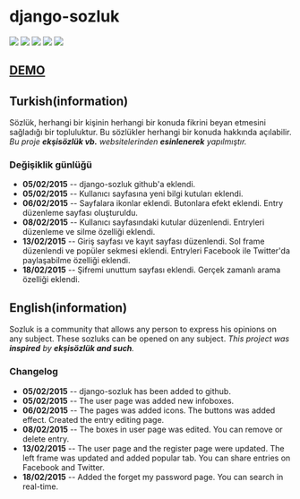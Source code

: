 # django-sozluk
<img src="http://i.hizliresim.com/vgbyo4.png"></img>
<img src="http://i.hizliresim.com/1YL7nN.png"></img>
<img src="http://i.hizliresim.com/LpyGoZ.png"></img>
<img src="http://i.hizliresim.com/rg3yd3.png"></img>
<img src="http://i.hizliresim.com/7oqQ8N.png"></img>

<a href="http://bigent.pythonanywhere.com/"><h2>DEMO</h2></a>

<h2>Turkish(information)</h2>
<p>Sözlük, herhangi bir kişinin herhangi bir konuda fikrini beyan etmesini sağladığı bir topluluktur. Bu sözlükler herhangi bir konuda hakkında açılabilir. <i>Bu proje <strong>ekşisözlük vb.</strong> websitelerinden <strong>esinlenerek</strong> yapılmıştır.</i></p>

<h3>Değişiklik günlüğü</h3>
<ul>
  <li><strong>05/02/2015</strong> -- django-sozluk github'a eklendi.</li>
  <li><strong>05/02/2015</strong> -- Kullanıcı sayfasına yeni bilgi kutuları eklendi.</li>
  <li><strong>06/02/2015</strong> -- Sayfalara ikonlar eklendi. Butonlara efekt eklendi. Entry düzenleme sayfası oluşturuldu.</li>
  <li><strong>08/02/2015</strong> -- Kullanıcı sayfasındaki kutular düzenlendi. Entryleri düzenleme ve silme özelliği eklendi.</li>
  <li><strong>13/02/2015</strong> -- Giriş sayfası ve kayıt sayfası düzenlendi. Sol frame düzenlendi ve popüler sekmesi eklendi. Entryleri Facebook ile Twitter'da paylaşabilme özelliği eklendi.</li>
  <li><strong>18/02/2015</strong> -- Şifremi unuttum sayfası eklendi. Gerçek zamanlı arama özelliği eklendi.</li>
</ul>


<h2>English(information)</h2>
<p>Sozluk is a community that allows any person to express his opinions on any subject. These sozluks can be opened on any subject. <i>This project was <strong>inspired</strong> by <strong>ekşisözlük and such</strong>.</i></p> 

<h3>Changelog</h3>
<ul>
  <li><strong>05/02/2015</strong> -- django-sozluk has been added to github.</li>
  <li><strong>05/02/2015</strong> -- The user page was added new infoboxes.</li>
  <li><strong>06/02/2015</strong> -- The pages was added icons. The buttons was added effect. Created the entry editing page.</li>
  <li><strong>08/02/2015</strong> -- The boxes in user page was edited. You can remove or delete entry.</li>
  <li><strong>13/02/2015</strong> -- The user page and the register page were updated. The left frame was updated and added popular tab. You can share entries on Facebook and Twitter.</li>
  <li><strong>18/02/2015</strong> -- Added the forget my password page. You can search in real-time.</li>
</ul>
